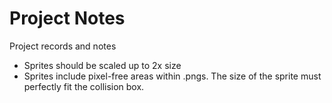 # Project Notes
Project records and notes

* Sprites should be scaled up to 2x size
* Sprites include pixel-free areas within .pngs. The size of the sprite must perfectly fit the collision box.

